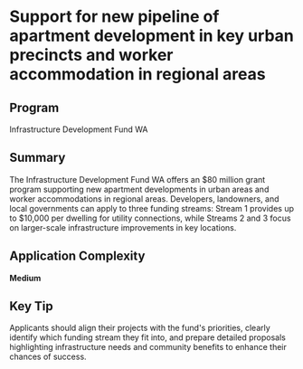 # Support for new pipeline of apartment development in key urban precincts and worker accommodation in regional areas
  
## Program
Infrastructure Development Fund WA

## Summary
The Infrastructure Development Fund WA offers an $80 million grant program supporting new apartment developments in urban areas and worker accommodations in regional areas. Developers, landowners, and local governments can apply to three funding streams: Stream 1 provides up to $10,000 per dwelling for utility connections, while Streams 2 and 3 focus on larger-scale infrastructure improvements in key locations.

## Application Complexity
**Medium**

## Key Tip
Applicants should align their projects with the fund's priorities, clearly identify which funding stream they fit into, and prepare detailed proposals highlighting infrastructure needs and community benefits to enhance their chances of success.
